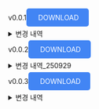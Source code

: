 v0.0.1<a href="https://drive.google.com/file/d/1VZNdCNHOtx-OIkrr6g3m89TfFNrgPzSz/view?usp=sharing" style="padding: 10px 20px; background-color: #4285F4; color: white; text-decoration: none; border-radius: 5px;">
DOWNLOAD</a>

<details>
  <summary>변경 내역</summary>
  <ul>
    <li>카메라 기능</li> 
    <li>센서 데이터 조회 기능</li>
    <li>작물 정보 등록 기능</li>
    <li>작물 정보 조회 및 선택 기능</li> 
    <li>테이블 추가 (crop_info, photo, sensor_data, module_status)</li>
  </ul>
</details>

v0.0.2<a href="https://drive.google.com/file/d/1h02hCvxCivTj3eiani_UVQzI1xliGZ5L/view?usp=sharing" style="padding: 10px 20px; background-color: #4285F4; color: white; text-decoration: none; border-radius: 5px;">
DOWNLOAD</a>

<details>
  <summary>변경 내역_250929</summary>
  <ul>
    <li>센서 데이터 가장 최근 값 조회 및 페이지 구분</li> 
    <li>히터 2분 동작, 5분 쿨/ 워터 펌프 5초 동작, 24시간 쿨</li>
    <li>라즈베리파이 토양 습도 코드 수정 및 수위 감지 값 보정</li>
    <li>잘 못 입력 된 값 soil_percentage = int(max(0, min(100, ((1023 - soil_raw) / 1023) * 100)))</li>
    <li>db에 저장 된 수치 = int(max(0, min(100, ((1023 - soil_raw) / 1023) * 100))) 를 재계산 하여 db에 수정 작업</li>
    <li>
      <table>
        <tbody>
          <tr>
            <td>99</td>
            <td>3</td>
          </tr>
          <tr>
            <td>98</td>
            <td>13</td>
          </tr>
           <tr>
            <td>97</td>
            <td>23</td>
          </tr>
           <tr>
            <td>96</td>
            <td>33</td>
          </tr>
           <tr>
            <td>95</td>
            <td>44</td>
          </tr>
           <tr>
            <td>94</td>
            <td>54</td>
          </tr>
          <tr>
            <td>93</td>
            <td>64</td>
          </tr>
       </tbody>
      </table>
    </li>
  </ul>
</details>

v0.0.3<a href="https://drive.google.com/file/d/1wAckKSAeFsykQF9nEY01ykfZ-xCiKnp4/view?usp=sharing" style="padding: 10px 20px; background-color: #4285F4; color: white; text-decoration: none; border-radius: 5px;">
DOWNLOAD</a>

<details>
  <summary>변경 내역</summary>
  <ul>
    <li>디자인 개선</li> 
    <li>현재 모듈 상태, 카메라 페이지 추가</li>
  </ul>
</details>





